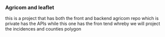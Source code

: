 ### Agricom and leaflet
this is a project that has both the front and backend
agricom repo which is private has the APIs while this one has the fron tend whreby we will project the incidences and counties polygon 
